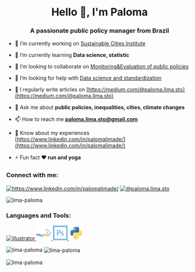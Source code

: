 <h1 align="center">Hello 👋, I'm Paloma</h1>
<h3 align="center">A passionate public policy manager from Brazil</h3>


- 🔭 I’m currently working on [Sustainable Cities Institute](https://icidadessustentaveis.org.br/)

- 🌱 I’m currently learning **Data science, statistic**

- 👯 I’m looking to collaborate on [Monitoring&Evaluation of public policies](https://www.nossasaopaulo.org.br/)

- 🤝 I’m looking for help with [Data science and standardization](https://www.nossasaopaulo.org.br/campanhas/#13)

- 📝 I regularly write articles on [https://medium.com/@paloma.lima.sto](https://medium.com/@paloma.lima.sto)

- 💬 Ask me about **public policies, inequalities, cities, climate changes**

- 📫 How to reach me **paloma.lima.sto@gmail.com**

- 📄 Know about my experiences [https://www.linkedin.com/in/palomalimade/](https://www.linkedin.com/in/palomalimade/)

- ⚡ Fun fact **♥ run and yoga**

<h3 align="left">Connect with me:</h3>
<p align="left">
<a href="https://linkedin.com/in/https://www.linkedin.com/in/palomalimade/" target="blank"><img align="center" src="https://raw.githubusercontent.com/rahuldkjain/github-profile-readme-generator/master/src/images/icons/Social/linked-in-alt.svg" alt="https://www.linkedin.com/in/palomalimade/" height="30" width="40" /></a>
<a href="https://medium.com/@paloma.lima.sto" target="blank"><img align="center" src="https://raw.githubusercontent.com/rahuldkjain/github-profile-readme-generator/master/src/images/icons/Social/medium.svg" alt="@paloma.lima.sto" height="30" width="40" /></a>
</p>

<p align="left"> <img src="https://komarev.com/ghpvc/?username=lima-paloma&label=Profile%20views&color=0e75b6&style=flat" alt="lima-paloma" /> </p>


<h3 align="left">Languages and Tools:</h3>
<p align="left"> <a href="https://www.adobe.com/in/products/illustrator.html" target="_blank"> <img src="https://www.vectorlogo.zone/logos/adobe_illustrator/adobe_illustrator-icon.svg" alt="illustrator" width="40" height="40"/> </a> <a href="https://www.mysql.com/" target="_blank"> <img src="https://raw.githubusercontent.com/devicons/devicon/master/icons/mysql/mysql-original-wordmark.svg" alt="mysql" width="40" height="40"/> </a> <a href="https://www.photoshop.com/en" target="_blank"> <img src="https://raw.githubusercontent.com/devicons/devicon/master/icons/photoshop/photoshop-line.svg" alt="photoshop" width="40" height="40"/> </a> <a href="https://www.python.org" target="_blank"> <img src="https://raw.githubusercontent.com/devicons/devicon/master/icons/python/python-original.svg" alt="python" width="40" height="40"/> </a> </p>

<p><img align="left" src="https://github-readme-stats.vercel.app/api/top-langs?username=lima-paloma&show_icons=true&locale=en&layout=compact" alt="lima-paloma" /></p>

<p>&nbsp;<img align="center" src="https://github-readme-stats.vercel.app/api?username=lima-paloma&show_icons=true&locale=en" alt="lima-paloma" /></p>

<p><img align="center" src="https://github-readme-streak-stats.herokuapp.com/?user=lima-paloma&" alt="lima-paloma" /></p>
